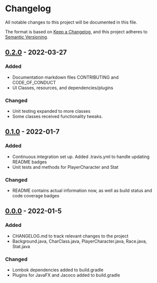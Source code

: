 # Changelog
All notable changes to this project will be documented in this file.

The format is based on [Keep a Changelog](https://keepachangelog.com/en/1.0.0/),
and this project adheres to [Semantic Versioning](https://semver.org/spec/v2.0.0.html).

## [0.2.0] - 2022-03-27
### Added
- Documentation markdown files CONTRIBUTING and CODE_OF_CONDUCT
- UI Classes, resources, and dependencies/plugins
### Changed
- Unit testing expanded to more classes
- Some classes received functionality tweaks.

## [0.1.0] - 2022-01-7
### Added
- Continuous integration set up. Added .travis.yml to handle updating README badges
- Unit tests and methods for PlayerCharacter and Stat
### Changed
- README contains actual information now, as well as build status and code coverage badges

## [0.0.0] - 2022-01-5
### Added
- CHANGELOG.md to track relevant changes to the project
- Background.java, CharClass.java, PlayerCharacter.java, Race.java, Stat.java
### Changed
- Lombok dependencies added to build.gradle
- Plugins for JavaFX and Jacoco added to build.gradle

[0.2.0]: https://github.com/noah-owens/Character-Forge/releases/tag/v0.2.0
[0.1.0]: https://github.com/noah-owens/Character-Forge/releases/tag/v0.1.0
[0.0.0]: https://github.com/noah-owens/Character-Forge/releases/tag/v0.0.0